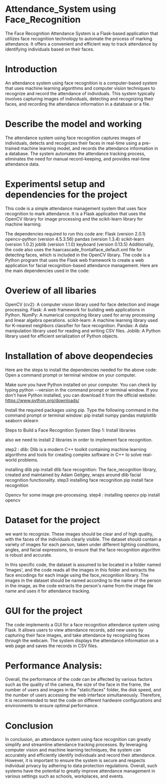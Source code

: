 # Attendance_System using Face_Recognition
The Face Recognition Attendance System is a Flask-based application that utilizes face recognition technology to automate the process of   marking attendance. It offers a convenient and efficient way to track attendance by identifying individuals based on their faces.
 
# Introduction
An attendance system using face recognition is a computer-based system that uses machine learning algorithms and computer vision techniques to recognize and record the attendance of individuals. This system typically involves capturing images of individuals, detecting and recognizing their faces, and recording the attendance information in a database or a file.
 
# Describe the model and working
The attendance system using face recognition captures images of individuals, detects and recognizes their faces in real-time using a pre-trained machine learning model, and records the attendance information in a database. The system automates the attendance tracking process, eliminates the need for manual record-keeping, and provides real-time attendance data.

# Experimentsl setup and dependencies for the project
This code is a simple attendance management system that uses face recognition to mark attendance. It is a Flask application that uses the  OpenCV library for image processing and the scikit-learn library for machine learning.

The dependencies required to run this code are:
Flask (version 2.0.1)
opencv-python (version 4.5.3.56)
pandas (version 1.3.4)
scikit-learn (version 1.0.2)
joblib (version 1.1.0)
keyboard (version 0.13.5)
Additionally, the code also uses the haarcascade_frontalface_default.xml file for detecting faces, which is included in the OpenCV library.
The code is a Python program that uses the Flask web framework to create a web application for facial recognition-based attendance management. Here are the main dependencies used in the code:

# Overiew of all libaries
OpenCV (cv2): A computer vision library used for face detection and image processing.
Flask: A web framework for building web applications in Python.
NumPy: A numerical computing library used for array processing and linear algebra operations.
scikit-learn: A machine learning library used for K-nearest neighbors classifier for face recognition.
Pandas: A data manipulation library used for reading and writing CSV files.
Joblib: A Python library used for efficient serialization of Python objects.

# Installation of above deopendecies 
Here are the steps to install the dependencies needed for the above code:
Open a command prompt or terminal window on your computer.

Make sure you have Python installed on your computer. You can check by typing python --version in the command prompt or terminal window. If you don't have Python installed, you can download it from the official website: https://www.python.org/downloads/

Install the required packages using pip. Type the following command in the command prompt or terminal window:
pip install numpy pandas matplotlib seaborn sklearn

Steps to Build a Face Recognition System
Step 1: Install libraries

also we need to install 2 libraries in order to implement face recognition.

step2 : dlib: Dlib is a modern C++ toolkit containing machine learning algorithms and tools for creating complex software in C++ to solve real-world problems.

installing dlib 
pip install dlib
face recognition: The face_recognition library, created and maintained by Adam Geitgey, wraps around dlib facial recognition functionality.
step3 
installing face recognition
pip install face recognition

Opencv for some image pre-processing.
step4 : 
installing opencv 
pip install opencv

# Dataset for the project
we want to recognize. These images should be clear and of high quality, with the faces of the individuals clearly visible. The dataset should contain a variety of images for each person, taken under different lighting conditions, angles, and facial expressions, to ensure that the face recognition algorithm is robust and accurate.

In this specific code, the dataset is assumed to be located in a folder named 'Images', and the code reads all the images in this folder and extracts the face encodings for each image using the face_recognition library. The images in the dataset should be named according to the name of the person in the image, as the code extracts the person's name from the image file name and uses it for attendance tracking.

# GUI for the project 
The code implements a GUI for a face recognition attendance system using Flask. It allows users to view attendance records, add new users by capturing their face images, and take attendance by recognizing faces through the webcam. The system displays the attendance information on a web page and saves the records in CSV files.

# Performance Analysis:
Overall, the performance of the code can be affected by various factors such as the quality of the camera, the size of the face in the frame, the number of users and images in the "static/faces" folder, the disk speed, and the number of users accessing the web interface simultaneously. Therefore, it is recommended to test the code on different hardware configurations and environments to ensure optimal performance.

# Conclusion 
In conclusion, an attendance system using face recognition can greatly simplify and streamline attendance tracking processes. By leveraging computer vision and machine learning techniques, the system can accurately and efficiently identify individuals and record their attendance. However, it is important to ensure the system is secure and respects individual privacy by adhering to data protection regulations. Overall, such systems have the potential to greatly improve attendance management in various settings such as schools, workplaces, and events.















 
